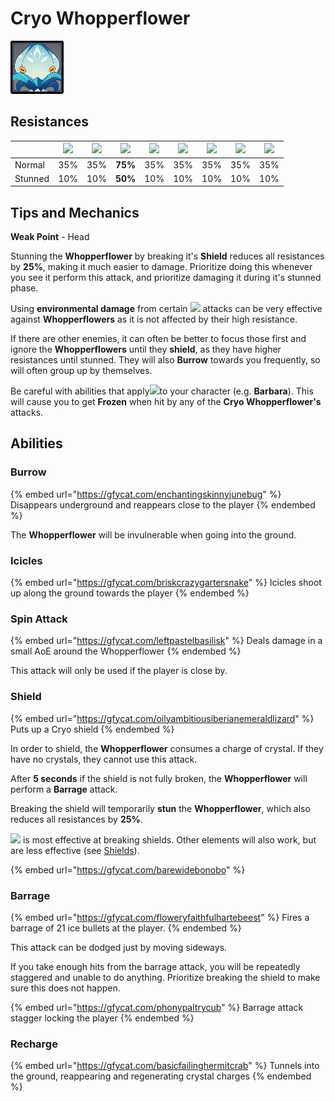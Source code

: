 # Cryo Whopperflower

![](../../.gitbook/assets/whopperflower-cryo-.png)

## Resistances

|         | ​​![](https://firebasestorage.googleapis.com/v0/b/gitbook-28427.appspot.com/o/assets%2F-MVAGyyACcSzyzfmgy7f%2Fsync%2F485abc41b72e4fb75fd6cf1b2c21d83a5da9a05c.png?generation=1615182625871961\&alt=media) | ​​![](https://firebasestorage.googleapis.com/v0/b/gitbook-28427.appspot.com/o/assets%2F-MVAGyyACcSzyzfmgy7f%2Fsync%2F1a9d730812988c6cd8678f117630d179f689cee0.png?generation=1615182626544397\&alt=media) | ​​![](https://firebasestorage.googleapis.com/v0/b/gitbook-28427.appspot.com/o/assets%2F-MVAGyyACcSzyzfmgy7f%2Fsync%2Fe0472b52c548a7162a648c191cad9b7bbdf4498b.png?generation=1615182626170812\&alt=media) | ​​![](https://firebasestorage.googleapis.com/v0/b/gitbook-28427.appspot.com/o/assets%2F-MVAGyyACcSzyzfmgy7f%2Fsync%2Fa8efded210241d0c6764e2819b9c750deff8a6d4.png?generation=1615182626278065\&alt=media) | ​​![](https://firebasestorage.googleapis.com/v0/b/gitbook-28427.appspot.com/o/assets%2F-MVAGyyACcSzyzfmgy7f%2Fsync%2F68e4777d7c38eb974be29d8260b1f52709a44a26.png?generation=1615182625284983\&alt=media) | ​​![](https://firebasestorage.googleapis.com/v0/b/gitbook-28427.appspot.com/o/assets%2F-MVAGyyACcSzyzfmgy7f%2Fsync%2Fcb0b6d83e3899b9d4310fb78ce58ccad28b8c839.png?generation=1615182626007947\&alt=media) | ​​![](https://firebasestorage.googleapis.com/v0/b/gitbook-28427.appspot.com/o/assets%2F-MVAGyyACcSzyzfmgy7f%2Fsync%2F347363c813f76f26b0c6c74df49012812f9fe690.png?generation=1615182625760905\&alt=media) | ​​![](https://firebasestorage.googleapis.com/v0/b/gitbook-28427.appspot.com/o/assets%2F-MVAGyyACcSzyzfmgy7f%2Fsync%2F7db8ec0e8a47656e2367909ab5d65aa19effb930.png?generation=1615182626144273\&alt=media) |
| ------- | :-------------------------------------------------------------------------------------------------------------------------------------------------------------------------------------------------------: | :-------------------------------------------------------------------------------------------------------------------------------------------------------------------------------------------------------: | :-------------------------------------------------------------------------------------------------------------------------------------------------------------------------------------------------------: | :-------------------------------------------------------------------------------------------------------------------------------------------------------------------------------------------------------: | :-------------------------------------------------------------------------------------------------------------------------------------------------------------------------------------------------------: | :-------------------------------------------------------------------------------------------------------------------------------------------------------------------------------------------------------: | :-------------------------------------------------------------------------------------------------------------------------------------------------------------------------------------------------------: | :-------------------------------------------------------------------------------------------------------------------------------------------------------------------------------------------------------: |
| Normal  |                                                                                                    35%                                                                                                    |                                                                                                    35%                                                                                                    |                                                                                                  **75%**                                                                                                  |                                                                                                    35%                                                                                                    |                                                                                                    35%                                                                                                    |                                                                                                    35%                                                                                                    |                                                                                                    35%                                                                                                    |                                                                                                    35%                                                                                                    |
| Stunned |                                                                                                    10%                                                                                                    |                                                                                                    10%                                                                                                    |                                                                                                  **50%**                                                                                                  |                                                                                                    10%                                                                                                    |                                                                                                    10%                                                                                                    |                                                                                                    10%                                                                                                    |                                                                                                    10%                                                                                                    |                                                                                                    10%                                                                                                    |

## Tips and Mechanics

**Weak Point** - Head

Stunning the **Whopperflower** by breaking it's **Shield** reduces all resistances by **25%**, making it much easier to damage. Prioritize doing this whenever you see it perform this attack, and prioritize damaging it during it's stunned phase.

Using **environmental damage** from certain ![](../../.gitbook/assets/anemo_small.png) attacks can be very effective against **Whopperflowers** as it is not affected by their high resistance.

If there are other enemies, it can often be better to focus those first and ignore the **Whopperflowers** until they **shield**, as they have higher resistances until stunned. They will also **Burrow** towards you frequently, so will often group up by themselves.

Be careful with abilities that apply![](../../.gitbook/assets/hydro_small.png)to your character (e.g. **Barbara**). This will cause you to get **Frozen** when hit by any of the **Cryo Whopperflower's** attacks.

## Abilities

### Burrow

{% embed url="https://gfycat.com/enchantingskinnyjunebug" %}
Disappears underground and reappears close to the player
{% endembed %}

The **Whopperflower** will be invulnerable when going into the ground.

### Icicles

{% embed url="https://gfycat.com/briskcrazygartersnake" %}
Icicles shoot up along the ground towards the player
{% endembed %}

### Spin Attack

{% embed url="https://gfycat.com/leftpastelbasilisk" %}
Deals damage in a small AoE around the Whopperflower
{% endembed %}

This attack will only be used if the player is close by.

### Shield

{% embed url="https://gfycat.com/oilyambitiousiberianemeraldlizard" %}
Puts up a Cryo shield
{% endembed %}

In order to shield, the **Whopperflower** consumes a charge of crystal. If they have no crystals, they cannot use this attack.

After **5 seconds** if the shield is not fully broken, the **Whopperflower** will perform a **Barrage** attack.

Breaking the shield will temporarily **stun** the **Whopperflower**, which also reduces all resistances by **25%**.

![](../../.gitbook/assets/pyro_small.png) is most effective at breaking shields. Other elements will also work, but are less effective (see [Shields](../../mechanics/shields.md)).

{% embed url="https://gfycat.com/barewidebonobo" %}

### Barrage

{% embed url="https://gfycat.com/floweryfaithfulhartebeest" %}
Fires a barrage of 21 ice bullets at the player.
{% endembed %}

This attack can be dodged just by moving sideways.

If you take enough hits from the barrage attack, you will be repeatedly staggered and unable to do anything. Prioritize breaking the shield to make sure this does not happen.

{% embed url="https://gfycat.com/phonypaltrycub" %}
Barrage attack stagger locking the player
{% endembed %}

### Recharge

{% embed url="https://gfycat.com/basicfailinghermitcrab" %}
Tunnels into the ground, reappearing and regenerating crystal charges
{% endembed %}

